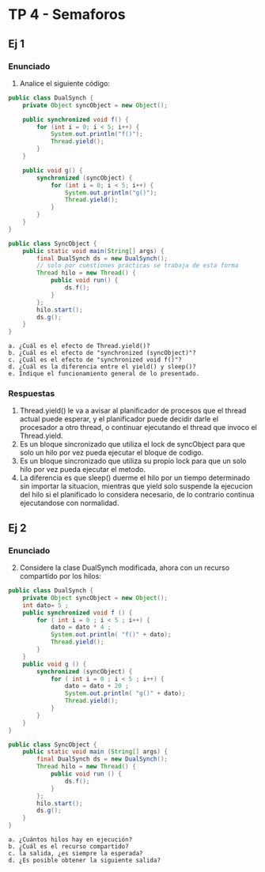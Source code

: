 # TP 4 - Semaforos

## Ej 1
### Enunciado

1. Analice el siguiente código:

```java
public class DualSynch {
    private Object syncObject = new Object();

    public synchronized void f() {
        for (int i = 0; i < 5; i++) {
            System.out.println("f()");
            Thread.yield();
        }
    }

    public void g() {
        synchronized (syncObject) {
            for (int i = 0; i < 5; i++) {
                System.out.println("g()");
                Thread.yield();
            }
        }
    }
}
```

```java
public class SyncObject {
    public static void main(String[] args) {
        final DualSynch ds = new DualSynch();
        // solo por cuestiones prácticas se trabaja de esta forma
        Thread hilo = new Thread() {
            public void run() {
                ds.f();
            }
        };
        hilo.start();
        ds.g();
    }
}
```

    a. ¿Cuál es el efecto de Thread.yield()?
    b. ¿Cuál es el efecto de "synchronized (syncObject)"?
    c. ¿Cuál es el efecto de "synchronized void f()"?
    d. ¿Cuál es la diferencia entre el yield() y sleep()?
    e. Indique el funcionamiento general de lo presentado.

### Respuestas

1. Thread.yield() le va a avisar al planificador de procesos que el thread actual puede esperar, y el planificador puede decidir darle el procesador a otro thread, o continuar ejecutando el thread que invoco el Thread.yield.
2. Es un bloque sincronizado que utiliza el lock de syncObject para que solo un hilo por vez pueda ejecutar el bloque de codigo.
3. Es un bloque sincronizado que utiliza su propio lock para que un solo hilo por vez pueda ejecutar el metodo.
4. La diferencia es que sleep() duerme el hilo por un tiempo determinado sin importar la situacion, mientras que yield solo suspende la ejecucion del hilo si el planificado lo considera necesario, de lo contrario continua ejecutandose con normalidad.

## Ej 2
### Enunciado

2. Considere la clase DualSynch modificada, ahora con un recurso compartido por los hilos:

```java
public class DualSynch {
    private Object syncObject = new Object();
    int dato= 5 ;
    public synchronized void f () {
        for ( int i = 0 ; i < 5 ; i++) {
            dato = dato * 4 ;
            System.out.println( "f()" + dato);
            Thread.yield();
        }
    }
    public void g () {
        synchronized (syncObject) {
            for ( int i = 0 ; i < 5 ; i++) {
                dato = dato + 20 ;
                System.out.println( "g()" + dato);
                Thread.yield();
            }
        }
    }
}
```

```java
public class SyncObject {
    public static void main (String[] args) {
        final DualSynch ds = new DualSynch();
        Thread hilo = new Thread() {
            public void run () {
                ds.f();
            }
        };
        hilo.start();
        ds.g();
    }
}
```

    a. ¿Cuántos hilos hay en ejecución?
    b. ¿Cuál es el recurso compartido?
    c. la salida, ¿es siempre la esperada?
    d. ¿Es posible obtener la siguiente salida?